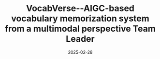 ---
title:          >-
  VocabVerse--AIGC-based vocabulary memorization system from a multimodal perspective
  <span class="badge badge-pill badge-info">Team Leader</span>
date:           2025-02-28
endDate:        to now
selected:       true
description: >-
  This project aims to develop a multimodal word memory system based on AIGC by combining large-scale model generation technology and multimodal learning theory. The system provides users with a new word memorization experience and improves memory retention by integrating DeepSeek and Stable Diffusion models.
cover:          /assets/images/covers/2025pro2.png
role:
  - Team Leader
links:
  Code: https://github.com/xxtd223/word-learning-software
---